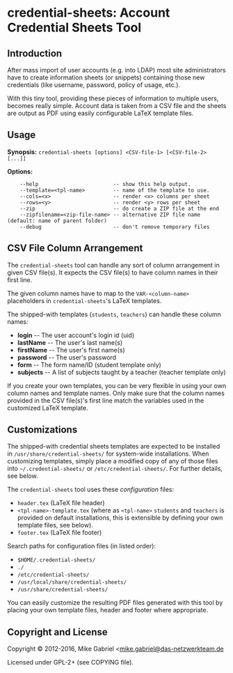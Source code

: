 # credential-sheets: Account Credential Sheets Tool

## Introduction

After mass import of user accounts (e.g. into LDAP) most site
administrators have to create information sheets (or snippets) containing
those new  credentials (like username, password, policy of usage, etc.).

With this tiny tool, providing these pieces of information to multiple
users, becomes really simple. Account data is taken from a CSV file and
the sheets are output as PDF using easily configurable LaTeX template
files.

## Usage

**Synopsis:** ``credential-sheets [options] <CSV-file-1> [<CSV-file-2> [...]]``

**Options:**
```:
    --help                        -- show this help output.
    --template=<tpl-name>         -- name of the template to use.
    --cols=<x>                    -- render <x> columns per sheet
    --rows=<y>                    -- render <y> rows per sheet
    --zip                         -- do create a ZIP file at the end
    --zipfilename=<zip-file-name> -- alternative ZIP file name (default: name of parent folder)
    --debug                       -- don't remove temporary files
```

## CSV File Column Arrangement

The ``credential-sheets`` tool can handle any sort of column arrangement
in given CSV file(s). It expects the CSV file(s) to have column names in
their first line.

The given column names have to map to the ``VAR-<column-name>``
placeholders in ``credential-sheets``'s LaTeX templates.

The shipped-with templates (``students``, ``teachers``) can handle these
column names:

  * **login** -- The user account's login id (uid)
  * **lastName** -- The user's last name(s)
  * **firstName** -- The user's first name(s)
  * **password** -- The user's password
  * **form** -- The form name/ID (student template only)
  * **subjects** -- A list of subjects taught by a teacher (teacher
    template only)

If you create your own templates, you can be very flexible in using your
own column names and template names. Only make sure that the column names
provided in the CSV file(s)'s first line match the variables used in the
customized LaTeX template.

## Customizations

The shipped-with credential sheets templates are expected to be installed
in ``/usr/share/credential-sheets/`` for system-wide installations. When
customizing templates, simply place a modified copy of any of those files
into ``~/.credential-sheets/`` or ``/etc/credential-sheets/``. For
further details, see below.

The ``credential-sheets`` tool uses these *configuration* files:

  * ``header.tex`` (LaTeX file header)
  * ``<tpl-name>-template.tex`` (where as ``<tpl-name>`` ``students`` and
    ``teachers`` is provided on default installations, this is extensible by
    defining your own template files, see below).
  * ``footer.tex`` (LaTeX file footer)

Search paths for configuration files (in listed order):

  * ``$HOME/.credential-sheets/``
  * ``./``
  * ``/etc/credential-sheets/``
  * ``/usr/local/share/credential-sheets/``
  * ``/usr/share/credential-sheets/``

You can easily customize the resulting PDF files generated with this tool
by placing your own template files, header and footer where appropriate.

## Copyright and License

Copyright © 2012-2016, Mike Gabriel <mike.gabriel@das-netzwerkteam.de

Licensed under GPL-2+ (see COPYING file).

